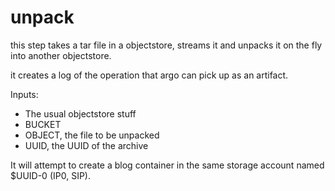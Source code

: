 # unpack


this step takes a tar file in a objectstore, streams it and unpacks it on the fly into another objectstore.

it creates a log of the operation that argo can pick up as an artifact.

Inputs:
 * The usual objectstore stuff
 * BUCKET
 * OBJECT, the file to be unpacked
 * UUID, the UUID of the archive

It will attempt to create a blog container in the same storage account named $UUID-0 (IP0, SIP). 